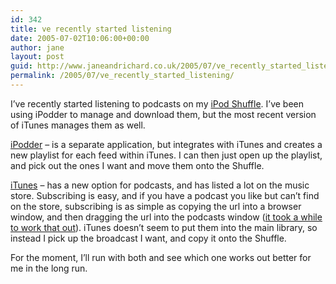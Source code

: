 ```yaml
---
id: 342
title: ve recently started listening
date: 2005-07-02T10:06:00+00:00
author: jane
layout: post
guid: http://www.janeandrichard.co.uk/2005/07/ve_recently_started_listening
permalink: /2005/07/ve_recently_started_listening/
---
```

I&#8217;ve recently started listening to podcasts on my [iPod Shuffle](http://www.apple.com/ipodshuffle/). I&#8217;ve been using iPodder to manage and download them, but the most recent version of iTunes manages them as well.

[iPodder](http://ipodder.sourceforge.net/index.php) &#8211; is a separate application, but integrates with iTunes and creates a new playlist for each feed within iTunes. I can then just open up the playlist, and pick out the ones I want and move them onto the Shuffle.

[iTunes](http://www.apple.com/itunes/) &#8211; has a new option for podcasts, and has listed a lot on the music store. Subscribing is easy, and if you have a podcast you like but can&#8217;t find on the store, subscribing is as simple as copying the url into a browser window, and then dragging the url into the podcasts window ([it took a while to work that out](http://avc.blogs.com/a_vc/2005/06/goodbye_ipodder.html)). iTunes doesn&#8217;t seem to put them into the main library, so instead I pick up the broadcast I want, and copy it onto the Shuffle.

For the moment, I&#8217;ll run with both and see which one works out better for me in the long run.